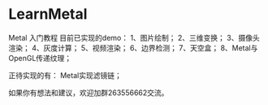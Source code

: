 # LearnMetal
Metal 入门教程
目前已实现的demo：
1、图片绘制；
2、三维变换；
3、摄像头渲染；
4、灰度计算；
5、视频渲染；
6、边界检测；
7、天空盒；
8、Metal与OpenGL传递纹理；

正待实现的有：
Metal实现滤镜链；

如果你有想法和建议，欢迎加群263556662交流。
